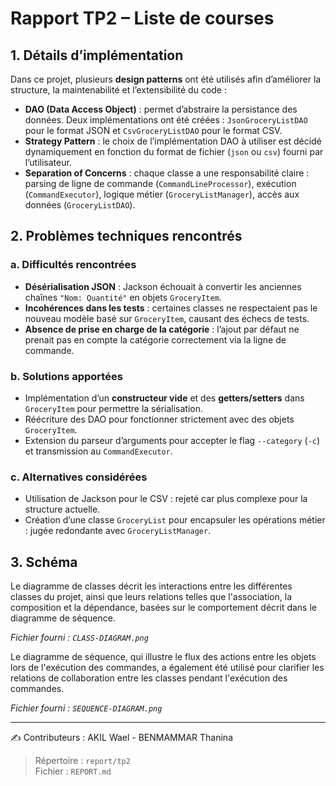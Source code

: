 
# Rapport TP2 – Liste de courses

## 1. Détails d’implémentation

Dans ce projet, plusieurs **design patterns** ont été utilisés afin d’améliorer la structure, la maintenabilité et l’extensibilité du code :

- **DAO (Data Access Object)** : permet d’abstraire la persistance des données. Deux implémentations ont été créées : `JsonGroceryListDAO` pour le format JSON et `CsvGroceryListDAO` pour le format CSV.
- **Strategy Pattern** : le choix de l’implémentation DAO à utiliser est décidé dynamiquement en fonction du format de fichier (`json` ou `csv`) fourni par l’utilisateur.
- **Separation of Concerns** : chaque classe a une responsabilité claire : parsing de ligne de commande (`CommandLineProcessor`), exécution (`CommandExecutor`), logique métier (`GroceryListManager`), accès aux données (`GroceryListDAO`).

## 2. Problèmes techniques rencontrés

### a. Difficultés rencontrées

- **Désérialisation JSON** : Jackson échouait à convertir les anciennes chaînes `"Nom: Quantité"` en objets `GroceryItem`.
- **Incohérences dans les tests** : certaines classes ne respectaient pas le nouveau modèle basé sur `GroceryItem`, causant des échecs de tests.
- **Absence de prise en charge de la catégorie** : l’ajout par défaut ne prenait pas en compte la catégorie correctement via la ligne de commande.

### b. Solutions apportées

- Implémentation d’un **constructeur vide** et des **getters/setters** dans `GroceryItem` pour permettre la sérialisation.
- Réécriture des DAO pour fonctionner strictement avec des objets `GroceryItem`.
- Extension du parseur d’arguments pour accepter le flag `--category` (`-c`) et transmission au `CommandExecutor`.

### c. Alternatives considérées

- Utilisation de Jackson pour le CSV : rejeté car plus complexe pour la structure actuelle.
- Création d’une classe `GroceryList` pour encapsuler les opérations métier : jugée redondante avec `GroceryListManager`.

## 3. Schéma

Le diagramme de classes décrit les interactions entre les différentes classes du projet, ainsi que leurs relations telles que l'association, la composition et la dépendance, basées sur le comportement décrit dans le diagramme de séquence.

_Fichier fourni : `CLASS-DIAGRAM.png`_

Le diagramme de séquence, qui illustre le flux des actions entre les objets lors de l'exécution des commandes, a également été utilisé pour clarifier les relations de collaboration entre les classes pendant l'exécution des commandes.

_Fichier fourni : `SEQUENCE-DIAGRAM.png`_

---

✍️ Contributeurs : AKIL Wael - BENMAMMAR Thanina

> Répertoire : `report/tp2`  
> Fichier : `REPORT.md`

